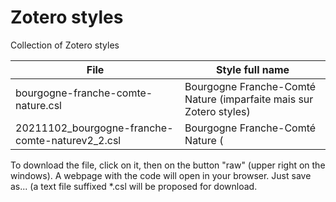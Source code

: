 # Zotero styles
 Collection of Zotero styles

| File | Style full name |
| --- | --- |
| bourgogne-franche-comte-nature.csl | Bourgogne Franche-Comté Nature (imparfaite mais sur Zotero styles)|
| 20211102_bourgogne-franche-comte-naturev2_2.csl | Bourgogne Franche-Comté Nature (

To download the file, click on it, then on the button "raw" (upper right on the windows). A webpage with the code will open in your browser. Just save as... (a text file suffixed *.csl will be proposed for download.

